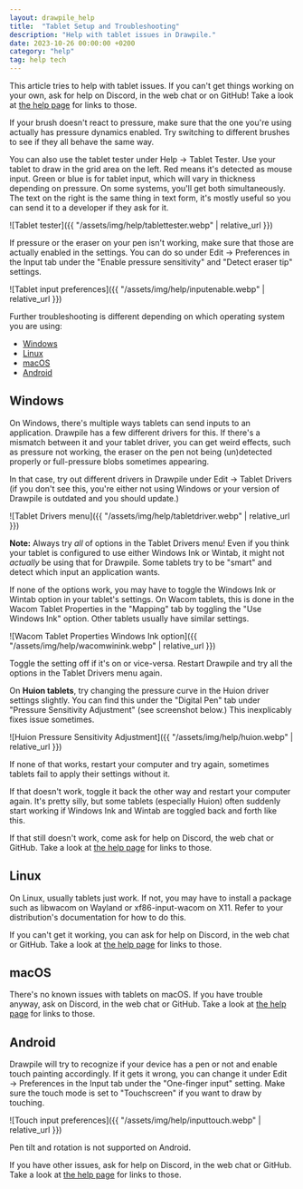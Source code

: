 ```yaml
---
layout: drawpile_help
title:  "Tablet Setup and Troubleshooting"
description: "Help with tablet issues in Drawpile."
date: 2023-10-26 00:00:00 +0200
category: "help"
tag: help tech
---
```


This article tries to help with tablet issues. If you can't get things working on your own, ask for help on Discord, in the web chat or on GitHub! Take a look at [the help page](https://drawpile.net/help/) for links to those.

If your brush doesn't react to pressure, make sure that the one you're using actually has pressure dynamics enabled. Try switching to different brushes to see if they all behave the same way.

You can also use the tablet tester under Help → Tablet Tester. Use your tablet to draw in the grid area on the left. Red means it's detected as mouse input. Green or blue is for tablet input, which will vary in thickness depending on pressure. On some systems, you'll get both simultaneously. The text on the right is the same thing in text form, it's mostly useful so you can send it to a developer if they ask for it.

![Tablet tester]({{ "/assets/img/help/tablettester.webp" | relative_url }})

If pressure or the eraser on your pen isn't working, make sure that those are actually enabled in the settings. You can do so under Edit → Preferences in the Input tab under the "Enable pressure sensitivity" and "Detect eraser tip" settings.

![Tablet input preferences]({{ "/assets/img/help/inputenable.webp" | relative_url }})

Further troubleshooting is different depending on which operating system you are using:

* [Windows](#windows)
* [Linux](#linux)
* [macOS](#macos)
* [Android](#android)

## Windows

On Windows, there's multiple ways tablets can send inputs to an application. Drawpile has a few different drivers for this. If there's a mismatch between it and your tablet driver, you can get weird effects, such as pressure not working, the eraser on the pen not being (un)detected properly or full-pressure blobs sometimes appearing.

In that case, try out different drivers in Drawpile under Edit → Tablet Drivers (if you don't see this, you're either not using Windows or your version of Drawpile is outdated and you should update.)

![Tablet Drivers menu]({{ "/assets/img/help/tabletdriver.webp" | relative_url }})

<div class="notification">
    <strong>Note:</strong> Always try <em>all</em> of options in the Tablet Drivers menu! Even if you think your tablet is configured to use either Windows Ink or Wintab, it might not <em>actually</em> be using that for Drawpile. Some tablets try to be "smart" and detect which input an application wants.
</div>

If none of the options work, you may have to toggle the Windows Ink or Wintab option in your tablet's settings. On Wacom tablets, this is done in the Wacom Tablet Properties in the "Mapping" tab by toggling the "Use Windows Ink" option. Other tablets usually have similar settings.

![Wacom Tablet Properties Windows Ink option]({{ "/assets/img/help/wacomwinink.webp" | relative_url }})

Toggle the setting off if it's on or vice-versa. Restart Drawpile and try all the options in the Tablet Drivers menu again.

On **Huion tablets**, try changing the pressure curve in the Huion driver settings slightly. You can find this under the "Digital Pen" tab under "Pressure Sensitivity Adjustment" (see screenshot below.) This inexplicably fixes issue sometimes.

![Huion Pressure Sensitivity Adjustment]({{ "/assets/img/help/huion.webp" | relative_url }})

If none of that works, restart your computer and try again, sometimes tablets fail to apply their settings without it.

If that doesn't work, toggle it back the other way and restart your computer again. It's pretty silly, but some tablets (especially Huion) often suddenly start working if Windows Ink and Wintab are toggled back and forth like this.

If that still doesn't work, come ask for help on Discord, the web chat or GitHub. Take a look at [the help page](https://drawpile.net/help/) for links to those.

## Linux

On Linux, usually tablets just work. If not, you may have to install a package such as libwacom on Wayland or xf86-input-wacom on X11. Refer to your distribution's documentation for how to do this.

If you can't get it working, you can ask for help on Discord, in the web chat or GitHub. Take a look at [the help page](https://drawpile.net/help/) for links to those.

## macOS

There's no known issues with tablets on macOS. If you have trouble anyway, ask on Discord, in the web chat or GitHub. Take a look at [the help page](https://drawpile.net/help/) for links to those.

## Android

Drawpile will try to recognize if your device has a pen or not and enable touch painting accordingly. If it gets it wrong, you can change it under Edit → Preferences in the Input tab under the "One-finger input" setting. Make sure the touch mode is set to "Touchscreen" if you want to draw by touching.

![Touch input preferences]({{ "/assets/img/help/inputtouch.webp" | relative_url }})

Pen tilt and rotation is not supported on Android.

If you have other issues, ask for help on Discord, in the web chat or GitHub. Take a look at [the help page](https://drawpile.net/help/) for links to those.

